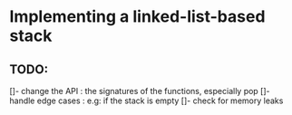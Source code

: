 # Implementing a linked-list-based stack

## TODO:

[]- change the API : the signatures of the functions, especially pop
[]- handle edge cases : e.g: if the stack is empty
[]- check for memory leaks
